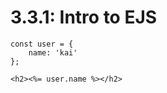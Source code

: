 # 3.3.1: Intro to EJS

```text
const user = {
    name: 'kai'
};
```

```text
<h2><%= user.name %></h2>
```

